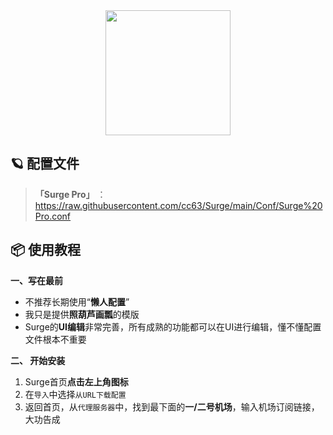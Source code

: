 <div align="center">
 <img src="https://raw.githubusercontent.com/cc63/Surge/main/Module/Surge.png" width="200">
</div>

## 🪐 配置文件
> **「Surge Pro」** ：https://raw.githubusercontent.com/cc63/Surge/main/Conf/Surge%20Pro.conf

## 📦 使用教程

**一、写在最前**

- 不推荐长期使用“**懒人配置**”
- 我只是提供**照葫芦画瓢**的模版
- Surge的**UI编辑**非常完善，所有成熟的功能都可以在UI进行编辑，懂不懂配置文件根本不重要


**二、 开始安装**

1. Surge首页**点击左上角图标**
2. 在`导入`中选择`从URL下载配置`
4. 返回首页，从`代理服务器`中，找到最下面的**一/二号机场**，输入机场订阅链接，大功告成
